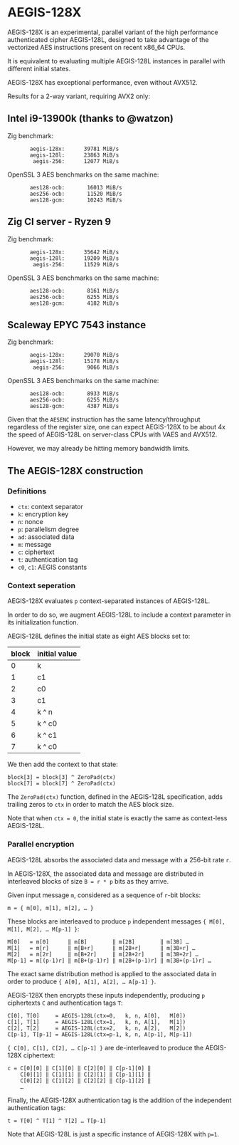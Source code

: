 # AEGIS-128X

AEGIS-128X is an experimental, parallel variant of the high performance authenticated cipher AEGIS-128L, designed to take advantage of the vectorized AES instructions present on recent x86_64 CPUs.

It is equivalent to evaluating multiple AEGIS-128L instances in parallel with different initial states.

AEGIS-128X has exceptional performance, even without AVX512.

Results for a 2-way variant, requiring AVX2 only:

## Intel i9-13900k (thanks to @watzon)

Zig benchmark:

```
       aegis-128x:      39781 MiB/s
       aegis-128l:      23863 MiB/s
        aegis-256:      12077 MiB/s
```

OpenSSL 3 AES benchmarks on the same machine:

```
       aes128-ocb:       16013 MiB/s
       aes256-ocb:       11520 MiB/s
       aes128-gcm:       10243 MiB/s
```

## Zig CI server - Ryzen 9

Zig benchmark:

```
       aegis-128x:      35642 MiB/s
       aegis-128l:      19209 MiB/s
        aegis-256:      11529 MiB/s
```

OpenSSL 3 AES benchmarks on the same machine:

```
       aes128-ocb:       8161 MiB/s
       aes256-ocb:       6255 MiB/s
       aes128-gcm:       4182 MiB/s
```

## Scaleway EPYC 7543 instance

Zig benchmark:

```
       aegis-128x:      29070 MiB/s
       aegis-128l:      15178 MiB/s
        aegis-256:       9066 MiB/s
```

OpenSSL 3 AES benchmarks on the same machine:

```
       aes128-ocb:       8933 MiB/s
       aes256-ocb:       6255 MiB/s
       aes128-gcm:       4387 MiB/s
```

Given that the `AESENC` instruction has the same latency/throughput regardless of the register size, one can expect AEGIS-128X to be about 4x the speed of AEGIS-128L on server-class CPUs with VAES and AVX512.

However, we may already be hitting memory bandwidth limits.

## The AEGIS-128X construction

### Definitions

- `ctx`: context separator
- `k`: encryption key
- `n`: nonce
- `p`: parallelism degree
- `ad`: associated data
- `m`: message
- `c`: ciphertext
- `t`: authentication tag
- `c0`, `c1`: AEGIS constants

### Context seperation

AEGIS-128X evaluates `p` context-separated instances of AEGIS-128L.

In order to do so, we augment AEGIS-128L to include a context parameter in its initialization function.

AEGIS-128L defines the initial state as eight AES blocks set to:

| block | initial value |
| ----- | ------------- |
| 0     | k             |
| 1     | c1            |
| 2     | c0            |
| 3     | c1            |
| 4     | k ^ n         |
| 5     | k ^ c0        |
| 6     | k ^ c1        |
| 7     | k ^ c0        |

We then add the context to that state:

```
block[3] = block[3] ^ ZeroPad(ctx)
block[7] = block[7] ^ ZeroPad(ctx)
```

The `ZeroPad(ctx)` function, defined in the AEGIS-128L specification, adds trailing zeros to `ctx` in order to match the AES block size.

Note that when `ctx = 0`, the initial state is exactly the same as context-less AEGIS-128L.

### Parallel encryption

AEGIS-128L absorbs the associated data and message with a 256-bit rate `r`.

In AEGIS-128X, the associated data and message are distributed in interleaved blocks of size `B = r * p` bits as they arrive.

Given input message `m`, considered as a sequence of `r`-bit blocks:

```
m = { m[0], m[1], m[2], … }
```

These blocks are interleaved to produce `p` independent messages `{ M[0], M[1], M[2], … M[p-1] }`:

```
M[0]   = m[0]      ‖ m[B]        ‖ m[2B]        ‖ m[3B] …
M[1]   = m[r]      ‖ m[B+r]      ‖ m[2B+r]      ‖ m[3B+r] …
M[2]   = m[2r]     ‖ m[B+2r]     ‖ m[2B+2r]     ‖ m[3B+2r] …
M[p-1] = m[(p-1)r] ‖ m[B+(p-1)r] ‖ m[2B+(p-1)r] ‖ m[3B+(p-1)r] …
```

The exact same distribution method is applied to the associated data in order to produce `{ A[0], A[1], A[2], … A[p-1] }`.

AEGIS-128X then encrypts these inputs independently, producing `p` ciphertexts `C` and authentication tags `T`:

```
C[0], T[0]     = AEGIS-128L(ctx=0,   k, n, A[0],   M[0])
C[1], T[1]     = AEGIS-128L(ctx=1,   k, n, A[1],   M[1])
C[2], T[2]     = AEGIS-128L(ctx=2,   k, n, A[2],   M[2])
C[p-1], T[p-1] = AEGIS-128L(ctx=p-1, k, n, A[p-1], M[p-1])
```

`{ C[0], C[1], C[2], … C[p-1] }` are de-interleaved to produce the AEGIS-128X ciphertext:

```
c = C[0][0] ‖ C[1][0] ‖ C[2][0] ‖ C[p-1][0] ‖
    C[0][1] ‖ C[1][1] ‖ C[2][1] ‖ C[p-1][1] ‖
    C[0][2] ‖ C[1][2] ‖ C[2][2] ‖ C[p-1][2] ‖
    …
```

Finally, the AEGIS-128X authentication tag is the addition of the independent authentication tags:

```
t = T[0] ^ T[1] ^ T[2] … T[p-1]
```

Note that AEGIS-128L is just a specific instance of AEGIS-128X with `p=1`.